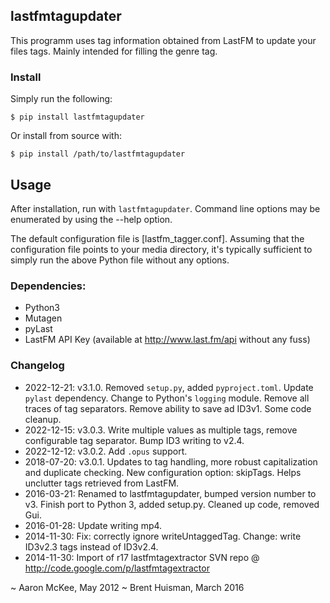 ## lastfmtagupdater

This programm uses tag information obtained from LastFM to update your files tags. Mainly intended for filling the genre tag.

### Install

Simply run the following:

    $ pip install lastfmtagupdater

Or install from source with:

    $ pip install /path/to/lastfmtagupdater

## Usage

After installation, run with `lastfmtagupdater`. Command line options may be enumerated by using the --help option.

The default configuration file is [lastfm_tagger.conf]. Assuming that the configuration file points to your media directory, it's typically sufficient to simply run the above Python file without any options. 

### Dependencies:

 * Python3
 * Mutagen
 * pyLast
 * LastFM API Key (available at http://www.last.fm/api without any fuss)

### Changelog

 * 2022-12-21: v3.1.0. Removed `setup.py`, added `pyproject.toml`. Update `pylast` dependency. Change to Python's `logging` module. Remove all traces of tag separators. Remove ability to save ad ID3v1. Some code cleanup.
 * 2022-12-15: v3.0.3. Write multiple values as multiple tags, remove configurable tag separator. Bump ID3 writing to v2.4.
 * 2022-12-12: v3.0.2. Add `.opus` support.
 * 2018-07-20: v3.0.1. Updates to tag handling, more robust capitalization and duplicate checking. New configuration option: skipTags. Helps unclutter tags retrieved from LastFM.
 * 2016-03-21: Renamed to lastfmtagupdater, bumped version number to v3. Finish port to Python 3, added setup.py. Cleaned up code, removed Gui.
 * 2016-01-28: Update writing mp4.
 * 2014-11-30: Fix: correctly ignore writeUntaggedTag. Change: write ID3v2.3 tags instead of ID3v2.4.
 * 2014-11-30: Import of r17 lastfmtagextractor SVN repo @ http://code.google.com/p/lastfmtagextractor

~ Aaron McKee, May 2012
~ Brent Huisman, March 2016
